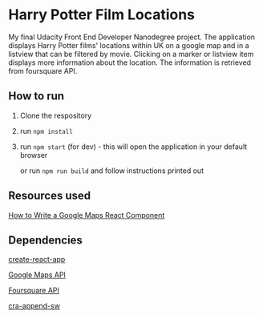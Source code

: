 # Harry Potter Film Locations

My final Udacity Front End Developer Nanodegree project. The application displays Harry Potter films' locations within UK on a google map and in a listview that can be filtered by movie. Clicking on a marker or listview item displays more information about the location. The information is retrieved from foursquare API.

## How to run

  1. Clone the respository
  
  2. run `npm install`
  
  3. run `npm start` (for dev) - this will open the application in your default browser
  
     or run `npm run build` and follow instructions printed out
  

## Resources used

[How to Write a Google Maps React Component](https://www.fullstackreact.com/articles/how-to-write-a-google-maps-react-component/)

## Dependencies

[create-react-app](https://www.npmjs.com/package/create-react-app)

[Google Maps API](https://developers.google.com/maps/documentation/)

[Foursquare API](https://developer.foursquare.com/)

[cra-append-sw](https://www.npmjs.com/package/cra-append-sw)
